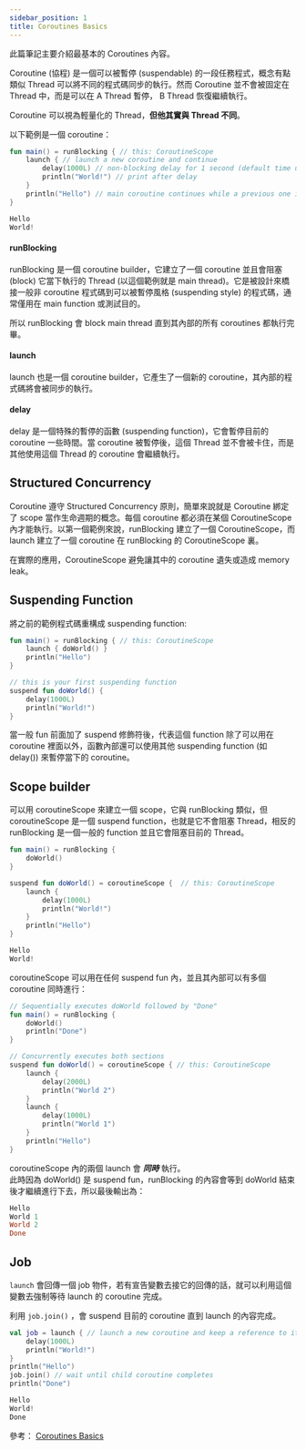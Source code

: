 ```yaml
---
sidebar_position: 1
title: Coroutines Basics
---
```


此篇筆記主要介紹最基本的 Coroutines 內容。

Coroutine (協程) 是一個可以被暫停 (suspendable) 的一段任務程式，概念有點類似 Thread 可以將不同的程式碼同步的執行。然而 Coroutine 並不會被固定在 Thread 中，而是可以在 A Thread 暫停， B Thread 恢復繼續執行。

Coroutine 可以視為輕量化的 Thread，**但他其實與 Thread 不同**。

以下範例是一個 coroutine：

```kotlin
fun main() = runBlocking { // this: CoroutineScope
    launch { // launch a new coroutine and continue
        delay(1000L) // non-blocking delay for 1 second (default time unit is ms)
        println("World!") // print after delay
    }
    println("Hello") // main coroutine continues while a previous one is delayed
}
```

```powershell title="執行結果"
Hello
World!
```

#### runBlocking

runBlocking 是一個 coroutine builder，它建立了一個 coroutine 並且會阻塞 (block) 它當下執行的 Thread (以這個範例就是 main thread)。它是被設計來橋接一般非 coroutine 程式碼到可以被暫停風格 (suspending style) 的程式碼，通常僅用在 main function 或測試目的。

所以 runBlocking 會 block main thread 直到其內部的所有 coroutines 都執行完畢。

#### launch

launch 也是一個 coroutine builder，它產生了一個新的 coroutine，其內部的程式碼將會被同步的執行。

#### delay

delay 是一個特殊的暫停的函數 (suspending function)，它會暫停目前的 coroutine 一些時間。當 coroutine 被暫停後，這個 Thread 並不會被卡住，而是其他使用這個 Thread 的 coroutine 會繼續執行。

## Structured Concurrency

Coroutine 遵守 Structured Concurrency 原則，簡單來說就是 Coroutine 綁定了 scope 當作生命週期的概念。每個 coroutine 都必須在某個 CoroutineScope 內才能執行。以第一個範例來說，runBlocking 建立了一個 CoroutineScope，而 launch 建立了一個 coroutine 在 runBlocking 的 CoroutineScope 裏。

在實際的應用，CoroutineScope 避免讓其中的 coroutine 遺失或造成 memory leak。

## Suspending Function

將之前的範例程式碼重構成 suspending function:

```kotlin
fun main() = runBlocking { // this: CoroutineScope
    launch { doWorld() }
    println("Hello")
}

// this is your first suspending function
suspend fun doWorld() {
    delay(1000L)
    println("World!")
}
```

當一般 fun 前面加了 suspend 修飾符後，代表這個 function 除了可以用在 coroutine 裡面以外，函數內部還可以使用其他 suspending function (如 delay()) 來暫停當下的 coroutine。

## Scope builder

可以用 coroutineScope 來建立一個 scope，它與 runBlocking 類似，但 coroutineScope 是一個 suspend function，也就是它不會阻塞 Thread，相反的 runBlocking 是一個一般的 function 並且它會阻塞目前的 Thread。

```kotlin title="Scope builder 用法範例，將原本 runBlocking 的內容包在一個 coroutineScope 內"
fun main() = runBlocking {
    doWorld()
}

suspend fun doWorld() = coroutineScope {  // this: CoroutineScope
    launch {
        delay(1000L)
        println("World!")
    }
    println("Hello")
}
```

```powershell title="執行結果一樣"
Hello
World!
```

coroutineScope 可以用在任何 suspend fun 內，並且其內部可以有多個 coroutine 同時進行：

```kotlin
// Sequentially executes doWorld followed by "Done"
fun main() = runBlocking {
    doWorld()
    println("Done")
}

// Concurrently executes both sections
suspend fun doWorld() = coroutineScope { // this: CoroutineScope
    launch {
        delay(2000L)
        println("World 2")
    }
    launch {
        delay(1000L)
        println("World 1")
    }
    println("Hello")
}
```

coroutineScope 內的兩個 launch 會 ***同時*** 執行。  
此時因為 doWorld() 是 suspend fun，runBlocking 的內容會等到 doWorld 結束後才繼續進行下去，所以最後輸出為：

```powershell
Hello
World 1
World 2
Done
```

## Job

`launch` 會回傳一個 job 物件，若有宣告變數去接它的回傳的話，就可以利用這個變數去強制等待 launch 的 coroutine 完成。  

利用 `job.join()` ，會 suspend 目前的 coroutine 直到 launch 的內容完成。

```kotlin title="使用 job.join()"
val job = launch { // launch a new coroutine and keep a reference to its Job
    delay(1000L)
    println("World!")
}
println("Hello")
job.join() // wait until child coroutine completes
println("Done") 
```

```powershell title="執行結果"
Hello
World!
Done
```

參考：
[Coroutines Basics](https://kotlinlang.org/docs/coroutines-basics.html)